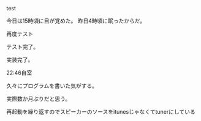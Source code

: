 test

今日は15時頃に目が覚めた。
昨日4時頃に眠ったからだ。

再度テスト

テスト完了。

実装完了。

22:46自室

久々にプログラムを書いた気がする。

実際数か月ぶりだと思う。

再起動を繰り返すのでスピーカーのソースをitunesじゃなくてtunerにしている